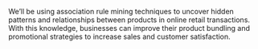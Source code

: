 We’ll be using association rule mining techniques to uncover hidden patterns and relationships between products in online retail transactions. With this knowledge, businesses can improve their product bundling and promotional strategies to increase sales and customer satisfaction.
